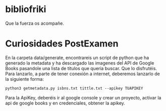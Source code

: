 # bibliofriki
Que la fuerza os acompañe.

# Curiosidades PostExamen
  En la carpeta data/generate, encontrareis un script de python que ha generado la metadata y ha descargado las imagenes del API de Google Books pasandole una lista de titulos que queria buscar. Que lo disfrutéis.
  Para lanzarlo, a parte de tener conexión a internet, deberemos lanzarlo de la siguiente forma:

````
python3 getmetadata.py isbns.txt tittle.txt --apikey TUAPIKEY
````
  Para la ApiKey, deberéis ir al google console y crear un proyecto, activar la api de google books y en credenciales, obtener la apikey.
